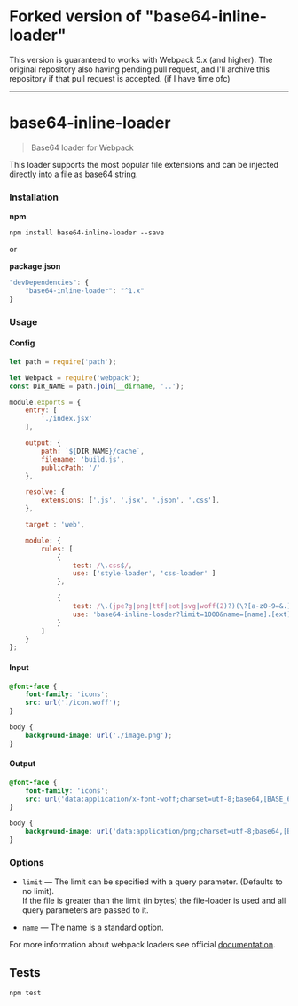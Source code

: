 # Forked version of "base64-inline-loader"
This version is guaranteed to works with Webpack 5.x (and higher). The original repository also having pending pull request,
and I'll archive this repository if that pull request is accepted. (if I have time ofc)

---

# base64-inline-loader

> Base64 loader for Webpack

This loader supports the most popular file extensions and can be injected directly into a file as base64 string.


### Installation

**npm**

```
npm install base64-inline-loader --save
```

or

**package.json**

```js
"devDependencies": {
	"base64-inline-loader": "^1.x"
}
```

### Usage

#### Config

```js
let path = require('path');

let Webpack = require('webpack');
const DIR_NAME = path.join(__dirname, '..');

module.exports = {
	entry: [
		'./index.jsx'
	],

	output: {
		path: `${DIR_NAME}/cache`,
		filename: 'build.js',
		publicPath: '/'
	},

	resolve: {
		extensions: ['.js', '.jsx', '.json', '.css'],
	},

	target : 'web',

	module: {
		rules: [
			{
				test: /\.css$/,
				use: ['style-loader', 'css-loader' ]
			},

			{
				test: /\.(jpe?g|png|ttf|eot|svg|woff(2)?)(\?[a-z0-9=&.]+)?$/,
				use: 'base64-inline-loader?limit=1000&name=[name].[ext]'
			}
		]
	}
};
```

#### Input

```css
@font-face {
	font-family: 'icons';
	src: url('./icon.woff');
}

body {
	background-image: url('./image.png');
}
```

#### Output

```css
@font-face {
	font-family: 'icons';
	src: url('data:application/x-font-woff;charset=utf-8;base64,[BASE_64_STRING...]')
}

body {
	background-image: url('data:application/png;charset=utf-8;base64,[BASE_64_STRING...]');
}
```

### Options

* `limit` — The limit can be specified with a query parameter. (Defaults to no limit).<br />
If the file is greater than the limit (in bytes) the file-loader is used and all query parameters are passed to it.

* `name` — The name is a standard option.

For more information about webpack loaders see official [documentation](http://webpack.github.io/docs/using-loaders.html). 

## Tests

```
npm test
```
